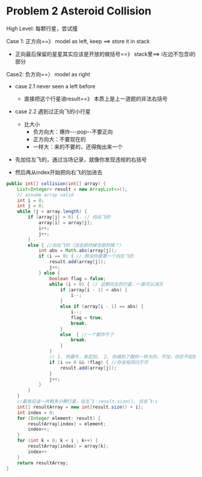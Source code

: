 # Problem 2 Asteroid Collision





High Level: 每颗行星，尝试撞

Case 1: 正方向==》 model as left, keep ==> store it in stack

* 正向最后保留的星星其实应该是开放的做括号==》 stack里==> i左边不包含i的部分

Case2: 负方向==〉 model as right

* case 2.1 never seen a left before
  * 直接把这个行星进result==》 本质上是上一道题的非法右括号
* case 2.2 遇到过正向飞的小行星
  * 比大小
    * 负方向大：爆炸---pop--不要正向
    * 正方向大：不要现在的
    * 一样大：来的不要的，还得掏出来一个



* 先加往左飞的，通过当场记录，就像你发现违规的右括号
* 然后再从index开始把向右飞的加进去

```java
public int[] collision(int[] array) {
    List<Integer> result = new ArrayList<>();
    // assume array valid
    int i = 0;
    int j = 0;
    while (j < array.length) {
        if (array[j] > 0) {. // 向右飞的
            array[i] = array[j];
            i++;
            j++;
        }
        else { //向左飞的（没全部炸掉全部炸掉？）
            int abs = Math.abs(array[j]);
            if (i == 0) { // 假设你是第一个向左飞的
                result.add(array[j]);
                j++;
            } else {
                boolean flag = false;
                while (i > 0) { // 这颗向左的行星，一直可以消灭
                    if (array[i - 1] < abs) { 
                        i--;
                    }
                    else if (array[i - 1] == abs) {
                        i--;
                        flag = true;
                        break;
                    }
                    else  { //一个都炸不了
                        break;
                    }
                }
                // 1. 你最牛，肯定加。 2. 你遇到了跟你一样大的，不加，你还不如放方向的也不能加
                if (i == 0 && !flag) { //你没有同归于尽
                    result.add(array[j]);
                }
                j++;
            }
        }
    }
    //最有应该一共剩多少颗行星，往左飞：result.size(), 往右飞:i
    int[] resultArray = new int[result.size() + i];
    int index = 0;
    for (Integer element: result) {
        resultArray[index] = element;
        index++;
    }
    for (int k = 0; k < i ; k++) {
        resultArray[index] = array[k];
        index++
    }
    return resultArray;
}
```


